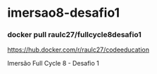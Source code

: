 # imersao8-desafio1
### docker pull raulc27/fullcycle8desafio1

<a href="https://hub.docker.com/r/raulc27/codeeducation">https://hub.docker.com/r/raulc27/codeeducation</a>

Imersão Full Cycle 8 - Desafio 1
